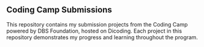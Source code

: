## Coding Camp Submissions

This repository contains my submission projects from the Coding Camp powered by DBS Foundation, hosted on Dicoding. Each project in this repository demonstrates my progress and learning throughout the program.
